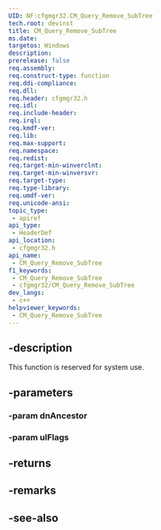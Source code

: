 ```yaml
---
UID: NF:cfgmgr32.CM_Query_Remove_SubTree
tech.root: devinst
title: CM_Query_Remove_SubTree
ms.date: 
targetos: Windows
description: 
prerelease: false
req.assembly: 
req.construct-type: function
req.ddi-compliance: 
req.dll: 
req.header: cfgmgr32.h
req.idl: 
req.include-header: 
req.irql: 
req.kmdf-ver: 
req.lib: 
req.max-support: 
req.namespace: 
req.redist: 
req.target-min-winverclnt: 
req.target-min-winversvr: 
req.target-type: 
req.type-library: 
req.umdf-ver: 
req.unicode-ansi: 
topic_type:
 - apiref
api_type:
 - HeaderDef
api_location:
 - cfgmgr32.h
api_name:
 - CM_Query_Remove_SubTree
f1_keywords:
 - CM_Query_Remove_SubTree
 - cfgmgr32/CM_Query_Remove_SubTree
dev_langs:
 - c++
helpviewer_keywords:
 - CM_Query_Remove_SubTree
---
```


## -description

This function is reserved for system use.

## -parameters

### -param dnAncestor

### -param ulFlags

## -returns

## -remarks

## -see-also

